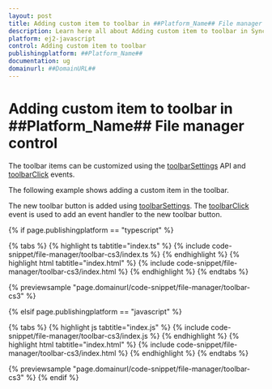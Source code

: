 ```yaml
---
layout: post
title: Adding custom item to toolbar in ##Platform_Name## File manager control | Syncfusion
description: Learn here all about Adding custom item to toolbar in Syncfusion ##Platform_Name## File manager control of Syncfusion Essential JS 2 and more.
platform: ej2-javascript
control: Adding custom item to toolbar 
publishingplatform: ##Platform_Name##
documentation: ug
domainurl: ##DomainURL##
---
```


# Adding custom item to toolbar in ##Platform_Name## File manager control

The toolbar items can be customized using the [toolbarSettings](../../api/file-manager/#toolbarSettings) API and [toolbarClick](../../api/file-manager/#toolbarClick) events.

The following example shows adding a custom item in the toolbar.

The new toolbar button is added using [toolbarSettings](../../api/file-manager/#toolbarSettings). The [toolbarClick](../../api/file-manager/#toolbarClick) event is used to add an event handler to the new toolbar button.

{% if page.publishingplatform == "typescript" %}

{% tabs %}
{% highlight ts tabtitle="index.ts" %}
{% include code-snippet/file-manager/toolbar-cs3/index.ts %}
{% endhighlight %}
{% highlight html tabtitle="index.html" %}
{% include code-snippet/file-manager/toolbar-cs3/index.html %}
{% endhighlight %}
{% endtabs %}
        
{% previewsample "page.domainurl/code-snippet/file-manager/toolbar-cs3" %}

{% elsif page.publishingplatform == "javascript" %}

{% tabs %}
{% highlight js tabtitle="index.js" %}
{% include code-snippet/file-manager/toolbar-cs3/index.js %}
{% endhighlight %}
{% highlight html tabtitle="index.html" %}
{% include code-snippet/file-manager/toolbar-cs3/index.html %}
{% endhighlight %}
{% endtabs %}

{% previewsample "page.domainurl/code-snippet/file-manager/toolbar-cs3" %}
{% endif %}